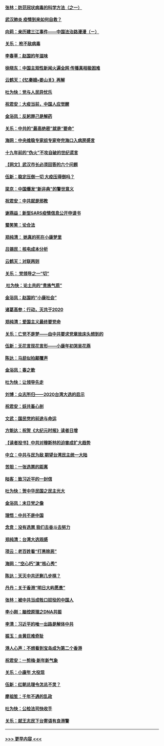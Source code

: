 #### [张林：防范冠状病毒的科学方法（之一）](../pages/nsc993/n11828618.md?t=01290833) 
#### [武汉肺炎 疫情到来如何自救？](../pages/nsc993/n11827632.md?t=01290833) 
#### [向莉：亲历建三江事件——中国法治路漫漫（ㄧ）](../pages/nsc993/n11827190.md?t=01290833) 
#### [关乐： 枪不敌病毒](../pages/nsc993/n11826746.md?t=01290833) 
#### [李春草：赵国的年滋味](../pages/nsc993/n11826321.md?t=01290833) 
#### [徐晓东：中国主观性新闻火遍全网 传播真相极困难](../pages/nsc993/n11826508.md?t=01290833) 
#### [云鹤天：《忆秦娥▪娄山关》再解](../pages/nsc993/n11824682.md?t=01290833) 
#### [吐为快：党与人民异忧乐](../pages/nsc993/n11824660.md?t=01290833) 
#### [祝君安：大疫当前，中国人应觉醒](../pages/nsc993/n11821946.md?t=01290833) 
#### [金浴凤：反躬罪己是解药](../pages/nsc993/n11820280.md?t=01290833) 
#### [关乐：中共的“最高绝密”就是“要命”](../pages/nsc993/n11816946.md?t=01290833) 
#### [海网：中央维稳专家组专家夸完海口入病房感言](../pages/nsc993/n11815138.md?t=01290833) 
#### [十九年前的“伪火”不攻自破的世纪谎言](../pages/nsc993/n11813238.md?t=01290833) 
#### [【网文】武汉市长必须回答的六个问题](../pages/nsc993/n11813848.md?t=01290833) 
#### [伍新：稳定压倒一切 大疫压得倒吗？](../pages/nsc993/n11812634.md?t=01290833) 
#### [梁京：中国爆发“新非典”的警世意义](../pages/nsc993/n11812554.md?t=01290833) 
#### [祝君安：中共就是邪教](../pages/nsc993/n11812431.md?t=01290833) 
#### [谢燕益：新型SARS疫情信息公开申请书](../pages/nsc993/n11808840.md?t=01290833) 
#### [蜀笑笑：论合法](../pages/nsc993/n11808064.md?t=01290833) 
#### [郑纯清： 她真的死在小康梦里](../pages/nsc993/n11806623.md?t=01290833) 
#### [吕锡民：核电成本分析](../pages/nsc993/n11806284.md?t=01290833) 
#### [云鹤天：对联两则](../pages/nsc993/n11805957.md?t=01290833) 
#### [关乐： 党领导之一“切”](../pages/nsc993/n11804505.md?t=01290833) 
#### [ 吐为快：论土共的“贵族气质”](../pages/nsc993/n11804490.md?t=01290833) 
#### [金浴凤：赵国的“小康社会”](../pages/nsc993/n11804452.md?t=01290833) 
#### [诸葛高参：行动，灭共于2020](../pages/nsc993/n11804120.md?t=01290833) 
#### [郑纯清：爱国主义最终要党命](../pages/nsc993/n11802197.md?t=01290833) 
#### [关乐：亡党不是梦——由中共要求党章放床头想到的](../pages/nsc993/n11802156.md?t=01290833) 
#### [伍新：无花言现花言形——小康年初哭吴花燕](../pages/nsc993/n11800044.md?t=01290833) 
#### [陈达：马屁似拍颠覆声](../pages/nsc993/n11800010.md?t=01290833) 
#### [金浴凤：春之歌](../pages/nsc993/n11797687.md?t=01290833) 
#### [吐为快：让领导先走](../pages/nsc993/n11797512.md?t=01290833) 
#### [刘博：众志所归——2020台湾大选的启示](../pages/nsc993/n11796878.md?t=01290833) 
#### [祝君安：妖共畜心剖](../pages/nsc993/n11794273.md?t=01290833) 
#### [文武：国民党的前途与命运](../pages/nsc993/n11794198.md?t=01290833) 
#### [方能达：祝贺《大纪元时报》读者日增](../pages/nsc993/n11793807.md?t=01290833) 
#### [【读者投书】中共对穆斯林的迫害成扩大趋势](../pages/nsc993/n11791371.md?t=01290833) 
#### [中立：中共与民为敌 期望台湾民主统一大陆](../pages/nsc993/n11790392.md?t=01290833) 
#### [苦胆：一张选票的距离](../pages/nsc993/n11788914.md?t=01290833) 
#### [陆客：致习近平的一封信](../pages/nsc993/n11788867.md?t=01290833) 
#### [吐为快：贺中华民国之民主光大](../pages/nsc993/n11788618.md?t=01290833) 
#### [金浴凤：末日党之像](../pages/nsc993/n11787475.md?t=01290833) 
#### [理悟：中共不是中国](../pages/nsc993/n11787463.md?t=01290833) 
#### [念贲：没有选票  我们去奋斗去努力](../pages/nsc993/n11787398.md?t=01290833) 
#### [郑纯清：台湾大选观感](../pages/nsc993/n11786210.md?t=01290833) 
#### [项云：老百姓看“打黑除恶”](../pages/nsc993/n11785398.md?t=01290833) 
#### [海网：“空心朽”演“核心秀”](../pages/nsc993/n11783874.md?t=01290833) 
#### [陈达：天灭中共还剩几步棋？](../pages/nsc993/n11783719.md?t=01290833) 
#### [丹丹：关于香港“明日大屿愿景”](../pages/nsc993/n11783273.md?t=01290833) 
#### [张林：被中共当成牲口奴役的中国人](../pages/nsc993/n11782397.md?t=01290833) 
#### [李小刚：脑控原理之DNA共振](../pages/nsc993/n11780962.md?t=01290833) 
#### [李清：习近平的唯一出路是解体中共](../pages/nsc993/n11780866.md?t=01290833) 
#### [振玉：炎黄巨难奇耻](../pages/nsc993/n11779632.md?t=01290833) 
#### [港人心声：不想看到宝岛成为第二个香港](../pages/nsc993/n11778817.md?t=01290833) 
#### [祝君安：一剪梅‧新年新气象](../pages/nsc993/n11776340.md?t=01290833) 
#### [关乐：小康年 大役现](../pages/nsc993/n11774213.md?t=01290833) 
#### [伍新：红朝总理令怎总不灵？](../pages/nsc993/n11770813.md?t=01290833) 
#### [廖祖笙：千年不遇的乱政](../pages/nsc993/n11770373.md?t=01290833) 
#### [吐为快：公检法司快收手](../pages/nsc993/n11770359.md?t=01290833) 
#### [关乐：就王志民下台寄语有良港警](../pages/nsc993/n11769903.md?t=01290833) 

----
#### [ >>> 更早内容 <<< ](../indexes/nsc993-earlier.md)
